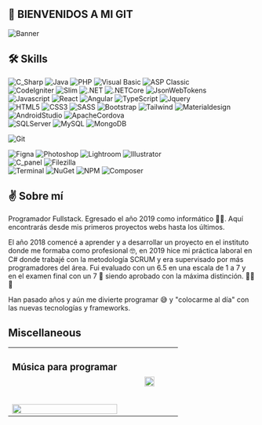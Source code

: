 ## 💪 BIENVENIDOS A MI GIT

![Banner](https://www.holapatrick.com/img/patatrick-banner5.png)

## 🛠 Skills
![C_Sharp](https://img.shields.io/badge/-C_Sharp-05122A?style=flat&logo=Sharp)
![Java](https://img.shields.io/badge/-Java-05122A?style=flat&logo=Java)
![PHP](https://img.shields.io/badge/-PHP-05122A?style=flat&logo=PHP)
![Visual Basic](https://img.shields.io/badge/-Visual_Basic-05122A?style=flat)
![ASP Classic](https://img.shields.io/badge/-ASP_Classic-05122A?style=flat)\
![CodeIgniter](https://img.shields.io/badge/-CodeIgniter-05122A?style=flat&logo=codeigniter)
![Slim](https://img.shields.io/badge/-SlimFramework-05122A?style=flat)
![.NET](https://img.shields.io/badge/-.NET-05122A?style=flat&logo=.NET)
![.NETCore](https://img.shields.io/badge/-.NET_Core-05122A?style=flat&logo=.NET)
![JsonWebTokens](https://img.shields.io/badge/-JWT-05122A?style=flat&logo=jsonwebtokens&logoColor=09F2E6)\
![Javascript](https://img.shields.io/badge/-Javascript-05122A?style=flat&logo=Javascript)
![React](https://img.shields.io/badge/-React-05122A?style=flat&logo=react)
![Angular](https://img.shields.io/badge/-Angular-05122A?style=flat&logo=Angular&logoColor=D6012E)
![TypeScript](https://img.shields.io/badge/-Typescript-05122A?style=flat&logo=Typescript)
![Jquery](https://img.shields.io/badge/-Jquery-05122A?style=flat&logo=Jquery&logoColor=196EB0)\
![HTML5](https://img.shields.io/badge/-HTML5-05122A?style=flat&logo=html5)
![CSS3](https://img.shields.io/badge/-CSS3-05122A?style=flat&logo=CSS3&logoColor=2D52E4)
![SASS](https://img.shields.io/badge/-SASS-05122A?style=flat&logo=sass)
![Bootstrap](https://img.shields.io/badge/-Bootstrap_v3,_v4,_v5-05122A?style=flat&logo=Bootstrap)
![Tailwind](https://img.shields.io/badge/-Tailwind-05122A?style=flat&logo=TailwindCss)
![Materialdesign](https://img.shields.io/badge/-Material_Design-05122A?style=flat&logo=Materialdesign)\
![AndroidStudio](https://img.shields.io/badge/-Android_Studio-05122A?style=flat&logo=androidstudio)
![ApacheCordova](https://img.shields.io/badge/-Apache_Cordova-05122A?style=flat&logo=apachecordova)\
![SQLServer](https://img.shields.io/badge/-SQLServer-05122A?style=flat&logo=amazonrds)
![MySQL](https://img.shields.io/badge/-MySQL-05122A?style=flat&logo=mysql)
![MongoDB](https://img.shields.io/badge/-MongoDB-05122A?style=flat&logo=mongodb)

![Git](https://img.shields.io/badge/-Git-05122A?style=flat&logo=git)

![Figna](https://img.shields.io/badge/-Figma-05122A?style=flat&logo=figma)
![Photoshop](https://img.shields.io/badge/-Photoshop-05122A?style=flat&logo=adobephotoshop)
![Lightroom](https://img.shields.io/badge/-Lightroom-05122A?style=flat&logo=adobelightroom)
![Illustrator](https://img.shields.io/badge/-Illustrator-05122A?style=flat&logo=adobeillustrator)\
![C_panel](https://img.shields.io/badge/-CPanel-05122A?style=flat&logo=cpanel)
![Filezilla](https://img.shields.io/badge/-Filezilla-05122A?style=flat&logo=filezilla&logoColor=B80808)\
![Terminal](https://img.shields.io/badge/-Terminal-05122A?style=flat&logo=gnometerminal&logoColor=000)
![NuGet](https://img.shields.io/badge/-NuGet-05122A?style=flat&logo=nuget&logoColor=084F85)
![NPM](https://img.shields.io/badge/-npm-05122A?style=flat&logo=npm&logoColor=DD2C35)
![Composer](https://img.shields.io/badge/-Composer-05122A?style=flat&logo=composer)

## ✌️ Sobre mí
Programador Fullstack. Egresado el año 2019 como informático 👨‍🎓. Aquí encontrarás desde mis primeros proyectos webs hasta los últimos.

El año 2018 comencé a aprender y a desarrollar un proyecto en el instituto donde me formaba como profesional 🤓,
en 2019 hice mi práctica laboral en C# donde trabajé con la metodología SCRUM y era supervisado por más programadores del área.
Fui evaluado con un 6.5 en una escala de 1 a 7 y en el examen final con un 7 🤝 siendo aprobado con la máxima distinción. 🏅🏅🏅

Han pasado años y aún me divierte programar 😅 y "colocarme al día" con las nuevas tecnologías y frameworks.

## Miscellaneous
<table width="100%">
  <tr>
    <td>
      <article>
        <header>
          <h3>Música para programar</h3>
        </header>
        <a href="suno.com/playlist/051563f2-134d-442e-928c-2ff07f678928" target="_BLANK">
          <img src="https://cdn2.suno.ai/dc99b11b.jpeg?width=360" width="100%" />
        </a>
      </article>
    </td>
    <td>
      <article>
        <figure>
            <img src="https://github-readme-stats.vercel.app/api/top-langs/?username=patatrick" width="100%" />
        </figure>
      </article>
    </td>
  </tr>
</table>

